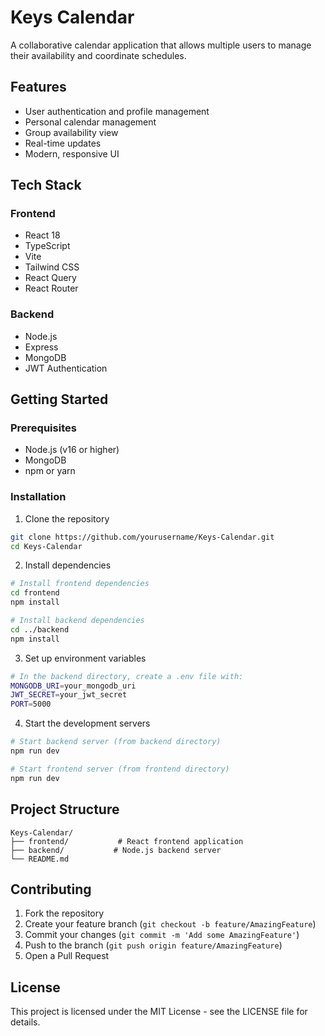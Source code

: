 # Keys Calendar

A collaborative calendar application that allows multiple users to manage their availability and coordinate schedules.

## Features

- User authentication and profile management
- Personal calendar management
- Group availability view
- Real-time updates
- Modern, responsive UI

## Tech Stack

### Frontend
- React 18
- TypeScript
- Vite
- Tailwind CSS
- React Query
- React Router

### Backend
- Node.js
- Express
- MongoDB
- JWT Authentication

## Getting Started

### Prerequisites
- Node.js (v16 or higher)
- MongoDB
- npm or yarn

### Installation

1. Clone the repository
```bash
git clone https://github.com/yourusername/Keys-Calendar.git
cd Keys-Calendar
```

2. Install dependencies
```bash
# Install frontend dependencies
cd frontend
npm install

# Install backend dependencies
cd ../backend
npm install
```

3. Set up environment variables
```bash
# In the backend directory, create a .env file with:
MONGODB_URI=your_mongodb_uri
JWT_SECRET=your_jwt_secret
PORT=5000
```

4. Start the development servers
```bash
# Start backend server (from backend directory)
npm run dev

# Start frontend server (from frontend directory)
npm run dev
```

## Project Structure

```
Keys-Calendar/
├── frontend/           # React frontend application
├── backend/           # Node.js backend server
└── README.md
```

## Contributing

1. Fork the repository
2. Create your feature branch (`git checkout -b feature/AmazingFeature`)
3. Commit your changes (`git commit -m 'Add some AmazingFeature'`)
4. Push to the branch (`git push origin feature/AmazingFeature`)
5. Open a Pull Request

## License

This project is licensed under the MIT License - see the LICENSE file for details.
